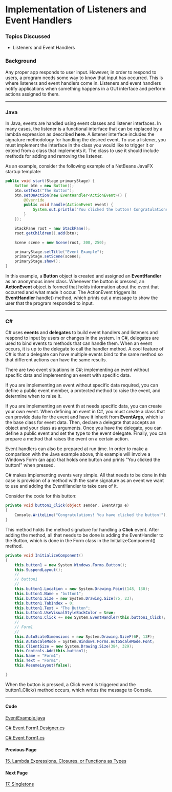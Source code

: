 # Implementation of Listeners and Event Handlers
### Topics Discussed
* Listeners and Event Handlers

### Background
Any proper app responds to user input. However, in order to respond to users, a program needs some way to know that input has occurred. This is where listeners and event handlers come in. Listeners and event handlers notify applications when something happens in a GUI interface and perform actions assigned to them.

---

### Java
In Java, events are handled using event classes and listener interfaces. In many cases, the listener is a functional interface that can be replaced by a lambda expression as described **here**. A listener interface includes the signature methodology for handling the desired event. To use a listener, you must implement the interface in the class you would like to trigger it or extend from a class that implements it. The class to use it should include methods for adding and removing the listener.

As an example, consider the following example of a NetBeans JavaFX startup template:
```java
public void start(Stage primaryStage) {
    Button btn = new Button();
    btn.setText("The Button");
    btn.setOnAction(new EventHandler<ActionEvent>() {
        @Override
        public void handle(ActionEvent event) {
            System.out.println("You clicked the button! Congratulations!");
        }
    });

    StackPane root = new StackPane();
    root.getChildren().add(btn);

    Scene scene = new Scene(root, 300, 250);

    primaryStage.setTitle("Event Example");
    primaryStage.setScene(scene);
    primaryStage.show();
}
```
In this example, a **Button** object is created and assigned an **EventHandler** as an anonymous inner class. Whenever the button is pressed, an **ActionEvent** object is formed that holds information about the event that occurred and what made it occur. The ActionEvent triggers its **EventHandler** handle() method, which prints out a message to show the user that the program responded to input.

---

### C#
C#  uses **events** and **delegates** to build event handlers and listeners and respond to input by users or changes in the system. In C#, delegates are used to bind events to methods that can handle them. When an event occurs, it is up to the delegate to call the handler method. A cool feature of C# is that a delegate can have multiple events bind to the same method so that different actions can have the same results.

There are two event situations in C#; implementing an event without specific data and implementing an event with specific data.

If you are implementing an event without specific data required, you can define a public event member, a protected method to raise the event, and determine when to raise it.

If you are implementing an event th at needs specific data, you can create your own event. When defining an event in C#, you must create a class that can provide data for the event and have it inherit from **EventArgs**, which is the base class for event data. Then, declare a delegate that accepts an object and your class as arguments. Once you have the delegate, you can define a public event and set the type to the event delegate. Finally, you can prepare a method that raises the event on a certain action.

Event handlers can also be prepared at run time. In order to make a comparison with the Java example above, this example will involve a Windows Form (an app) that holds one button and prints "You clicked the button!" when pressed.

C# makes implementing events very simple. All that needs to be done in this case is provision of a method with the same signature as an event we want to use and adding the EventHandler to take care of it.

Consider the code for this button:
```csharp
private void button1_Click(object sender, EventArgs e)
{
    Console.WriteLine("Congratulations! You have clicked the button!");
}
```
This method holds the method signature for handling a **Click** event. After adding the method, all that needs to be done is adding the EventHandler to the Button, which is done in the Form class in the InitializeComponent() method.
```csharp
private void InitializeComponent()
{
    this.button1 = new System.Windows.Forms.Button();
    this.SuspendLayout();
    //
    // button1
    //
    this.button1.Location = new System.Drawing.Point(148, 130);
    this.button1.Name = "button1";
    this.button1.Size = new System.Drawing.Size(75, 23);
    this.button1.TabIndex = 0;
    this.button1.Text = "The Button";
    this.button1.UseVisualStyleBackColor = true;
    this.button1.Click += new System.EventHandler(this.button1_Click);
    //
    // Form1
    //
    this.AutoScaleDimensions = new System.Drawing.SizeF(6F, 13F);
    this.AutoScaleMode = System.Windows.Forms.AutoScaleMode.Font;
    this.ClientSize = new System.Drawing.Size(384, 329);
    this.Controls.Add(this.button1);
    this.Name = "Form1";
    this.Text = "Form1";
    this.ResumeLayout(false);

}
```

When the button is pressed, a Click event is triggered and the button1_Click() method occurs, which writes the message to Console.

---
#### Code
[EventExample.java](EventExample.java)

[C# Event Form1.Designer.cs](Form1.Designer.cs)

[C# Event Form1.cs](Form1.cs)

#### Previous Page
[15. Lambda Expressions, Closures, or Functions as Types](15LambdaExpressions.md)

#### Next Page
[17. Singletons](17Singleton.md)
